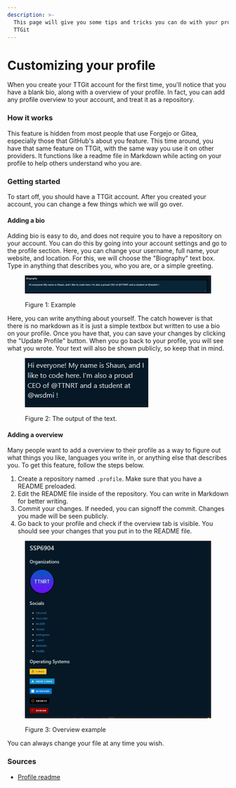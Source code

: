 ```yaml
---
description: >-
  This page will give you some tips and tricks you can do with your profile on
  TTGit
---
```


# Customizing your profile

When you create your TTGit account for the first time, you'll notice that you have a blank bio, along with a overview of your profile. In fact, you can add any profile overview to your account, and treat it as a repository.

### How it works

This feature is hidden from most people that use Forgejo or Gitea, especially those that GitHub's about you feature. This time around, you have that same feature on TTGit, with the same way you use it on other providers. It functions like a readme file in Markdown while acting on your profile to help others understand who you are.

### Getting started

To start off, you should have a TTGit account. After you created your account, you can change a few things which we will go over.

#### Adding a bio

Adding bio is easy to do, and does not require you to have a repository on your account. You can do this by going into your account settings and go to the profile section. Here, you can change your username, full name, your website, and location. For this, we will choose the "Biography" text box. Type in anything that describes you, who you are, or a simple greeting.

<figure><img src="../.gitbook/assets/Screenshot 2024-03-03 160512.png" alt=""><figcaption><p>Figure 1: Example</p></figcaption></figure>

Here, you can write anything about yourself. The catch however is that there is no markdown as it is just a simple textbox but written to use a bio on your profile. Once you have that, you can save your changes by clicking the "Update Profile" button. When you go back to your profile, you will see what you wrote. Your text will also be shown publicly, so keep that in mind.

<figure><img src="../.gitbook/assets/Screenshot 2024-03-03 160826.png" alt=""><figcaption><p>Figure 2: The output of the text.</p></figcaption></figure>

#### Adding a overview

Many people want to add a overview to their profile as a way to figure out what things you like, languages you write in, or anything else that describes you. To get this feature, follow the steps below.

1. Create a repository named `.profile`. Make sure that you have a README preloaded.
2. Edit the README file inside of the repository. You can write in Markdown for better writing.
3. Commit your changes. If needed, you can signoff the commit. Changes you made will be seen publicly.
4. Go back to your profile and check if the overview tab is visible.  You should see your changes that you put in to the README file.

<figure><img src="../.gitbook/assets/Screenshot 2024-03-03 161553.png" alt=""><figcaption><p>Figure 3: Overview example</p></figcaption></figure>

You can always change your file at any time you wish.

### Sources

* [Profile readme](https://docs.gitea.com/usage/profile-readme)
